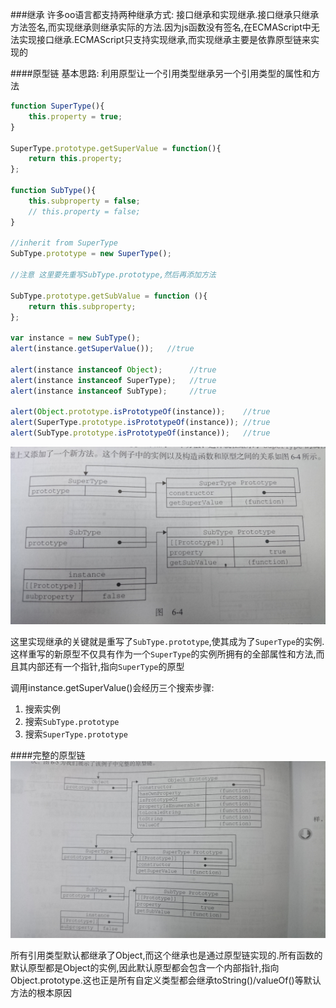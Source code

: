 ###继承
许多oo语言都支持两种继承方式: 接口继承和实现继承.接口继承只继承方法签名,而实现继承则继承实际的方法.因为js函数没有签名,在ECMAScript中无法实现接口继承.ECMAScript只支持实现继承,而实现继承主要是依靠原型链来实现的

####原型链
基本思路: 利用原型让一个引用类型继承另一个引用类型的属性和方法
```javascript
function SuperType(){
    this.property = true;
}

SuperType.prototype.getSuperValue = function(){
    return this.property;
};

function SubType(){
    this.subproperty = false;
    // this.property = false;
}

//inherit from SuperType
SubType.prototype = new SuperType();

//注意 这里要先重写SubType.prototype,然后再添加方法

SubType.prototype.getSubValue = function (){
    return this.subproperty;
};

var instance = new SubType();
alert(instance.getSuperValue());   //true

alert(instance instanceof Object);      //true
alert(instance instanceof SuperType);   //true
alert(instance instanceof SubType);     //true

alert(Object.prototype.isPrototypeOf(instance));    //true
alert(SuperType.prototype.isPrototypeOf(instance)); //true
alert(SubType.prototype.isPrototypeOf(instance));   //true
```

![inherit](inherit.jpg)

这里实现继承的关键就是重写了`SubType.prototype`,使其成为了`SuperType`的实例.这样重写的新原型不仅具有作为一个`SuperType`的实例所拥有的全部属性和方法,而且其内部还有一个指针,指向`SuperType`的原型

调用instance.getSuperValue()会经历三个搜索步骤:

1. 搜索实例
2. 搜索`SubType.prototype`
3. 搜索`SuperType.prototype`

####完整的原型链
![default-inherit](default-inherit.jpg)

所有引用类型默认都继承了Object,而这个继承也是通过原型链实现的.所有函数的默认原型都是Object的实例,因此默认原型都会包含一个内部指针,指向Object.prototype.这也正是所有自定义类型都会继承toString()/valueOf()等默认方法的根本原因